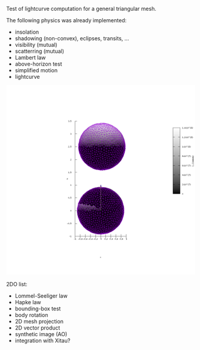 
Test of lightcurve computation for a general triangular mesh.

The following physics was already implemented:

- insolation
- shadowing (non-convex), eclipses, transits, ...
- visibility (mutual)
- scatterring (mutual)
- Lambert law
- above-horizon test
- simplified motion
- lightcurve

![Screenshot](test_hires/output.I_lambda.49.png)

2DO list:

- Lommel-Seeliger law
- Hapke law
- bounding-box test
- body rotation
- 2D mesh projection
- 2D vector product
- synthetic image (AO)
- integration with Xitau?

